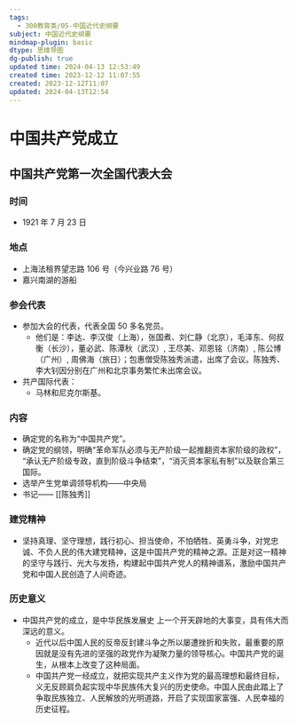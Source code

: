 ```yaml
---
tags:
  - 300教育类/05-中国近代史纲要
subject: 中国近代史纲要
mindmap-plugin: basic
dtype: 思维导图
dg-publish: true
updated time: 2024-04-13 12:53:49
created time: 2023-12-12 11:07:55
created: 2023-12-12T11:07
updated: 2024-04-13T12:54
---
```

# 中国共产党成立
## 中国共产党第一次全国代表大会
### 时间
- 1921 年 7 月 23 日
### 地点
- 上海法租界望志路 106 号（今兴业路 76 号）
- 嘉兴南湖的游船
### 参会代表
- 参加大会的代表，代表全国 50 多名党员。
	- 他们是：李达、李汉俊（上海），张国煮、刘仁静（北京），毛泽东、何叔衡（长沙），董必武、陈潭秋（武汉）, 王尽美、邓恩铭（济南）, 陈公博（广州）, 周佛海（旅日）；包惠僧受陈独秀派遣，出席了会议。陈独秀、李大钊因分别在广州和北京事务繁忙未出席会议。
- 共产国际代表：
	- 马林和尼克尔斯基。
### 内容
- 确定党的名称为“中国共产党”。
- 确定党的纲领，明确“革命军队必须与无产阶级一起推翻资本家阶级的政权”， “承认无产阶级专政，直到阶级斗争结束”，“消灭资本家私有制”以及联合第三国际。
- 选举产生党单调领导机构——中央局
- 书记—— [[陈独秀]]

### 建党精神
- 坚持真理、坚守理想，践行初心、担当使命，不怕牺牲、英勇斗争，对党忠诚、不负人民的伟大建党精神，这是中国共产党的精神之源。正是对这一精神的坚守与践行、光大与发扬，构建起中国共产党人的精神谱系，激励中国共产党和中国人民创造了人间奇迹。

### 历史意义
- 中国共产党的成立，是中华民族发展史 上一个开天辟地的大事变，具有伟大而深远的意义。
	- 近代以后中国人民的反帝反封建斗争之所以屡遭挫折和失败，最重要的原因就是没有先进的坚强的政党作为凝聚力量的领导核心。中国共产党的诞生，从根本上改变了这种局面。
	- 中国共产党一经成立，就把实现共产主义作为党的最高理想和最终目标，义无反顾肩负起实现中华民族伟大复兴的历史使命。中国人民由此踏上了争取民族独立、人民解放的光明道路，开启了实现国家富强、人民幸福的历史征程。
